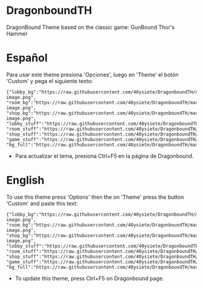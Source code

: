 # DragonboundTH
DragonBound Theme based on the classic game: GunBound Thor's Hammer

# Español
Para usar este theme presiona 'Opciones', luego en 'Theme' el botón 'Custom' y pega el siguiente texto:

```
{"lobby_bg":"https://raw.githubusercontent.com/40ysiete/DragonboundTH/master/img/channelScreen%20background-image.png",
"room_bg":"https://raw.githubusercontent.com/40ysiete/DragonboundTH/master/img/roomScreen%20background-image.png",
"shop_bg":"https://raw.githubusercontent.com/40ysiete/DragonboundTH/master/img/shopScreen%20background-image.png",
"lobby_stuff":"https://raw.githubusercontent.com/40ysiete/DragonboundTH/master/img/lobby_stuff.png",
"room_stuff":"https://raw.githubusercontent.com/40ysiete/DragonboundTH/master/img/room_stuff.png",
"shop_stuff":"https://raw.githubusercontent.com/40ysiete/DragonboundTH/master/img/shop_stuff.png",
"game_stuff":"https://raw.githubusercontent.com/40ysiete/DragonboundTH/master/img/game_stuff.png",
"bg_full":"https://raw.githubusercontent.com/40ysiete/DragonboundTH/master/img/bg_full5.png"}
```
* Para actualizar el tema, presiona Ctrl+F5 en la página de Dragonbound.

# English
To use this theme press 'Options' then the on 'Theme' press the button 'Custom' and paste this text:

```
{"lobby_bg":"https://raw.githubusercontent.com/40ysiete/DragonboundTH/master/img/channelScreen%20background-image.png",
"room_bg":"https://raw.githubusercontent.com/40ysiete/DragonboundTH/master/img/roomScreen%20background-image.png",
"shop_bg":"https://raw.githubusercontent.com/40ysiete/DragonboundTH/master/img/shopScreen%20background-image.png",
"lobby_stuff":"https://raw.githubusercontent.com/40ysiete/DragonboundTH/master/img/lobby_stuff.png",
"room_stuff":"https://raw.githubusercontent.com/40ysiete/DragonboundTH/master/img/room_stuff.png",
"shop_stuff":"https://raw.githubusercontent.com/40ysiete/DragonboundTH/master/img/shop_stuff.png",
"game_stuff":"https://raw.githubusercontent.com/40ysiete/DragonboundTH/master/img/game_stuff.png",
"bg_full":"https://raw.githubusercontent.com/40ysiete/DragonboundTH/master/img/bg_full5.png"}
```
* To update this theme, press Ctrl+F5 on Dragonbound page.
